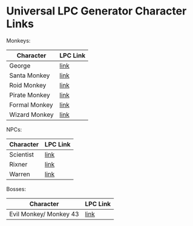 # Universal LPC Generator Character Links

Monkeys:

| Character     | LPC Link                                                                                                                                                                                                                                                                                                                                                                                                                                                                                                                                                                                                              |
| ------------- | --------------------------------------------------------------------------------------------------------------------------------------------------------------------------------------------------------------------------------------------------------------------------------------------------------------------------------------------------------------------------------------------------------------------------------------------------------------------------------------------------------------------------------------------------------------------------------------------------------------------- |
| George        | [link](https://sanderfrenken.github.io/Universal-LPC-Spritesheet-Character-Generator/#?body=Body_color_amber&head=Human_male_amber&sex=male&nose=Button_nose_amber&ears=none&shadow=Shadow_shadow&tail=Cat_Tail_chestnut&furry_ears=none&eyes=Eyes_blue&eyebrows=Thick_Eyebrows_ash&shield=none&beard=none&wrinkes=none&hair=Cowlick_tall_chestnut&vest=none&clothes=Longsleeve_rose&legs=Pantaloons_rose&backpack=none&shoes=none&socks=none)                                                                                                                                                                        |
| Santa Monkey  | [link](https://sanderfrenken.github.io/Universal-LPC-Spritesheet-Character-Generator/#?body=Body_color_amber&head=Human_male_amber&sex=male&nose=Button_nose_amber&ears=none&shadow=Shadow_shadow&tail=Cat_Tail_chestnut&furry_ears=none&eyes=Eyes_blue&eyebrows=Thick_Eyebrows_ash&shield=none&beard=none&wrinkes=none&hair=Cowlick_tall_chestnut&vest=none&clothes=Longsleeve_rose&legs=Pants_maroon&backpack=none&shoes=none&socks=none&prosthesis_leg=none&prosthesis_hand=none&hat=Santa_red&neck=none&wound_arm=none&wound_mouth=none&wound_eye=none&overalls=Overalls_red&weapon=Longsword_longsword)          |
| Roid Monkey   | [link](https://sanderfrenken.github.io/Universal-LPC-Spritesheet-Character-Generator/#?body=Body_color_amber&head=Human_male_amber&sex=muscular&nose=Button_nose_amber&ears=none&shadow=Shadow_shadow&tail=Cat_Tail_chestnut&furry_ears=none&eyes=Eyes_blue&eyebrows=Thick_Eyebrows_ash&shield=none&beard=none&wrinkes=none&hair=Cowlick_tall_chestnut&vest=none&clothes=Longsleeve_rose&legs=Pants_maroon&backpack=none&shoes=none&socks=none&prosthesis_leg=none&prosthesis_hand=none&hat=none&neck=none&wound_arm=none&wound_mouth=none&wound_eye=none&overalls=none&weapon=none&ammo=none&quiver=none&cargo=none) |
| Pirate Monkey | [link](https://sanderfrenken.github.io/Universal-LPC-Spritesheet-Character-Generator/#?body=Body_color_amber&head=Human_male_amber&sex=male&nose=Button_nose_amber&ears=none&shadow=Shadow_shadow&tail=Cat_Tail_chestnut&furry_ears=none&eyes=Eyes_blue&eyebrows=Thick_Eyebrows_ash&shield=none&beard=none&wrinkes=none&hair=Cowlick_tall_chestnut&vest=none&clothes=Longsleeve_rose&legs=Pantaloons_rose&backpack=none&shoes=none&socks=none&prosthesis_leg=none&prosthesis_hand=Hook_hand_hook&facial_eyes=Eyepatch_Left_black&hat=Tricorne_pirate_captain_black&necklace=none&weapon=none)                         |
| Formal Monkey | [link](https://sanderfrenken.github.io/Universal-LPC-Spritesheet-Character-Generator/#?body=Body_color_amber&head=Human_male_amber&sex=male&nose=Button_nose_amber&ears=none&shadow=Shadow_shadow&tail=Cat_Tail_chestnut&furry_ears=none&eyes=Eyes_blue&eyebrows=Thick_Eyebrows_ash&shield=none&beard=none&wrinkes=none&hair=Cowlick_tall_chestnut&vest=none&clothes=Striped_Collared/Formal_Longsleeve_white&legs=Pants_black&backpack=none&shoes=none&socks=none&hat=none&jacket=Collared_coat_black&neck=Necktie_red&belt=none&facial_eyes=Nerd_Glasses_black&facial_left=none)                                    |
| Wizard Monkey | [link](https://sanderfrenken.github.io/Universal-LPC-Spritesheet-Character-Generator/#?body=Body_color_amber&head=Human_male_amber&sex=male&nose=Button_nose_amber&ears=none&shadow=Shadow_shadow&tail=Cat_Tail_chestnut&furry_ears=none&eyes=Eyes_blue&eyebrows=Thick_Eyebrows_ash&shield=none&beard=none&wrinkes=none&hair=Cowlick_tall_chestnut&vest=none&clothes=none&legs=Pants_black&backpack=none&shoes=none&socks=none&hat=Misc_Magic_Hats_starry_moon&jacket=Trench_coat_dark_gray&neck=none&belt=none&facial_eyes=none&facial_left=none&cape=Solid_lavender&weapon=Simple_staff_simple)                     |

NPCs:

| Character | LPC Link                                                                                                                                                                                                                                                                                                                                                                                                                                                                                                         |
| --------- | ---------------------------------------------------------------------------------------------------------------------------------------------------------------------------------------------------------------------------------------------------------------------------------------------------------------------------------------------------------------------------------------------------------------------------------------------------------------------------------------------------------------- |
| Scientist | [link](https://sanderfrenken.github.io/Universal-LPC-Spritesheet-Character-Generator/#?body=Body_color_light&head=Human_male_light&facial_eyes=Nerd_Glasses_black&jacket=none&clothes=Collared/Formal_Longsleeve_white&apron=Apron_walnut&legs=Pants_white&beard=none&eyebrows=Thick_Eyebrows_dark_brown&wrinkes=none&hair=none&visor=none&shoes=Boots_blue&jacket_pockets=Jacket_pockets_white&jacket_collar=Frock_collar_blue&jacket_trim=Frock_coat_buttons_blue&nose=none&shadow=Shadow_shadow)              |
| Rixner    | [link](https://sanderfrenken.github.io/Universal-LPC-Spritesheet-Character-Generator/#?body=Body_color_light&head=Human_male_light&facial_eyes=Nerd_Glasses_blue&jacket=none&clothes=Longsleeve_red&apron=none&legs=Pants_black&beard=none&eyebrows=Thick_Eyebrows_dark_brown&wrinkes=none&hair=Messy3_gray&visor=none&shoes=Shoes_black&jacket_pockets=Jacket_pockets_white&jacket_collar=none&jacket_trim=Frock_coat_buttons_blue&nose=none&shadow=Shadow_shadow&neck=Necktie_base&belt=Leather_Belt_charcoal) |
| Warren    | [link](https://sanderfrenken.github.io/Universal-LPC-Spritesheet-Character-Generator/#?body=Body_color_light&head=Human_male_light&eyebrows=Thick_Eyebrows_gray&beard=Medium_Beard_white&hair=Idol_white&legs=Pants_gray&clothes=Shortsleeve_green&socks=Tabi_Socks_white&shoes=Shoes_black&shadow=Shadow_shadow&wrinkes=none&mustache=Horseshoe_Mustache_gray&facial_eyes=none&jacket_collar=Frock_collar_teal&eyes=Eyes_brown)                                                                                 |

Bosses:

| Character              | LPC Link                                                                                                                                                                                                                                                                                                                                                                                                                                                                           |
| ---------------------- | ---------------------------------------------------------------------------------------------------------------------------------------------------------------------------------------------------------------------------------------------------------------------------------------------------------------------------------------------------------------------------------------------------------------------------------------------------------------------------------- |
| Evil Monkey/ Monkey 43 | [link](https://liberatedpixelcup.github.io/Universal-LPC-Spritesheet-Character-Generator/#?body=Body_color_amber&head=Human_male_amber&sex=male&nose=Button_nose_amber&ears=none&shadow=Shadow_shadow&tail=Cat_Tail_chestnut&furry_ears=none&eyes=Eyes_blue&eyebrows=Thick_Eyebrows_ash&shield=none&beard=none&wrinkes=none&hair=Cowlick_tall_chestnut&vest=none&clothes=Longsleeve_rose&legs=Pantaloons_rose&backpack=none&shoes=none&socks=none&facial_eyes=Eyepatch_Left_black) |
